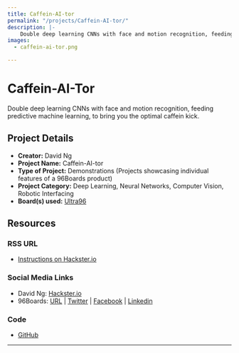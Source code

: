 ```yaml
---
title: Caffein-AI-tor
permalink: "/projects/Caffein-AI-tor/"
description: |-
    Double deep learning CNNs with face and motion recognition, feeding predictive machine learning, to bring you the optimal caffein kick.
images:
  - caffein-ai-tor.png

---
```

# Caffein-AI-Tor

Double deep learning CNNs with face and motion recognition, feeding predictive machine learning, to bring you the optimal caffein kick.

## Project Details

- **Creator:** David Ng
- **Project Name:** Caffein-AI-tor
- **Type of Project:** Demonstrations (Projects showcasing individual features of a 96Boards product)
- **Project Category:** Deep Learning, Neural Networks, Computer Vision, Robotic Interfacing
- **Board(s) used:** [Ultra96](https://www.96boards.org/product/ultra96/)


## Resources

### RSS URL

- [Instructions on Hackster.io](http://www.hackster.io/dnhkng/caffein-ai-tor-711e4e)

### Social Media Links

- David Ng: [Hackster.io](https://www.hackster.io/dnhkng)
- 96Boards: [URL](https://www.96boards.org/) &#124; [Twitter](https://twitter.com/96boards) &#124; [Facebook](https://www.facebook.com/96Boards) &#124; [Linkedin](https://www.linkedin.com/company/{{site.linkedin_username}}/)

### Code

- [GitHub](https://github.com/dnhkng/Caffein-AI-tor)


***